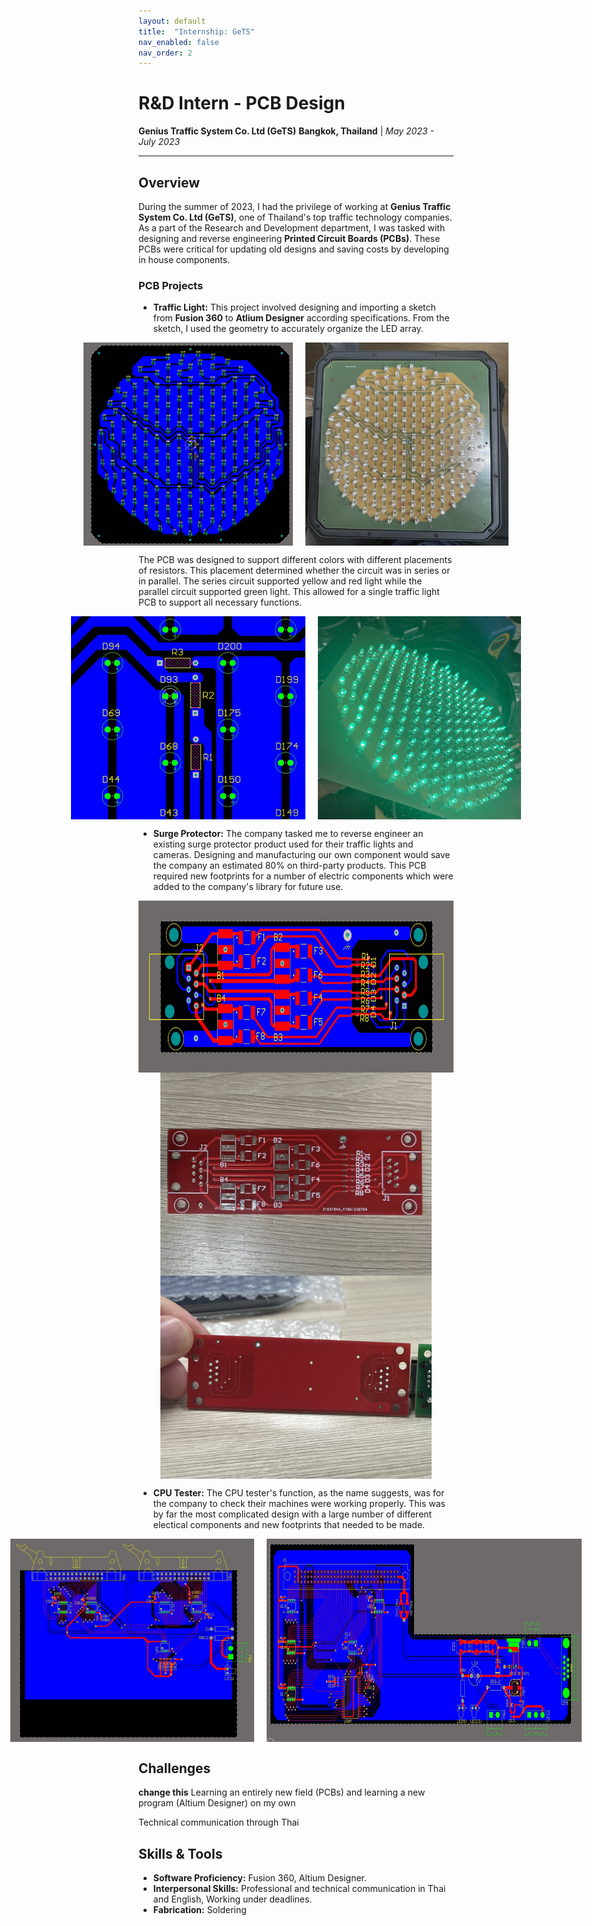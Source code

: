 ```yaml
---
layout: default
title:  "Internship: GeTS"
nav_enabled: false
nav_order: 2
---
```


# R&D Intern - PCB Design
**Genius Traffic System Co. Ltd (GeTS)**
**Bangkok, Thailand** | *May 2023 - July 2023*

---

## Overview
During the summer of 2023, I had the privilege of working at **Genius Traffic System Co. Ltd (GeTS)**, one of Thailand's top traffic technology companies. As a part of the Research and Development department, I was tasked with designing and reverse engineering **Printed Circuit Boards (PCBs)**. These PCBs were critical for updating old designs and saving costs by developing in house components. 

### PCB Projects
- **Traffic Light:** This project involved designing and importing a sketch from **Fusion 360** to **Atlium Designer** according specifications. From the sketch, I used the geometry to accurately organize the LED array.


<div style="display: flex; justify-content: center; gap: 20px;">
    <img src="assets/tlightAD.jpg" style="height: 325px; width: auto;">
    <img src="assets/tlHousing.jpg" style="height: 325px; width: auto;">
</div>

The PCB was designed to support different colors with different placements of resistors. This placement determined whether the circuit was in series or in parallel. The series circuit supported yellow and red light while the parallel circuit supported green light. This allowed for a single traffic light PCB to support all necessary functions.

<div style="display: flex; justify-content: center; gap: 20px;">
    <img src="assets/tlADresistor.jpg" style="height: 325px; width: auto;">
    <img src="assets/trafficLight.jpg" style="height: 325px; width: auto;">
</div>


- **Surge Protector:** The company tasked me to reverse engineer an existing surge protector product used for their traffic lights and cameras. Designing and manufacturing our own component would save the company an estimated 80% on third-party products. This PCB required new footprints for a number of electric components which were added to the company's library for future use.


<div style="display: flex; justify-content: center; gap: 20px;">
    <img src="assets/surgeProtectorAD.jpg" style="height: 275px; width: auto;">
</div>

<div style="display: flex; justify-content: center; gap: 20px;">
    <img src="assets/spFront.jpg" style="height: 325px; width: auto;">
</div>

<div style="display: flex; justify-content: center; gap: 20px;">
    <img src="assets/spBack.jpg" style="height: 325px; width: auto;">
</div>


- **CPU Tester:** The CPU tester's function, as the name suggests, was for the company to check their machines were working properly. This was by far the most complicated design with a large number of different electical components and new footprints that needed to be made. 

<div style="display: flex; justify-content: center; gap: 20px;">
    <img src="assets/CPUtest1.jpg" style="height: 325px; width: auto;">
    <img src="assets/CPUtest2.jpg" style="height: 325px; width: auto;">
</div>

## Challenges
**change this** Learning an entirely new field (PCBs) and learning a new program (Altium Designer) on my own

Technical communication through Thai

## Skills & Tools
- **Software Proficiency:** Fusion 360, Altium Designer.
- **Interpersonal Skills:** Professional and technical communication in Thai and English, Working under deadlines.
- **Fabrication:** Soldering